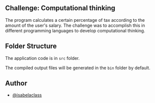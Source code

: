 ## Challenge: Computational thinking

The program calculates a certain percentage of tax according to the amount of the user's salary. The challenge was to accomplish this in different programming languages to develop computational thinking.

## Folder Structure

The application code is in `src` folder.

The compiled output files will be generated in the `bin` folder by default.

## Author

- [@isabelaclass](https://github.com/isabelaclass)
